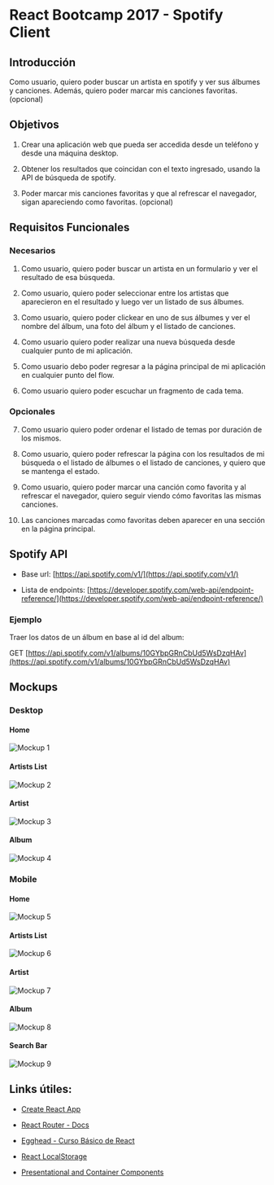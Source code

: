 # React Bootcamp 2017 - Spotify Client

## Introducción

Como usuario, quiero poder buscar un artista en spotify y ver sus álbumes y canciones. Además, quiero poder marcar mis canciones favoritas. (opcional)

## Objetivos

1. Crear una aplicación web que pueda ser accedida desde un teléfono y desde una máquina desktop.

2. Obtener los resultados que coincidan con el texto ingresado, usando la API de búsqueda de spotify.

3. Poder marcar mis canciones favoritas y que al refrescar el navegador, sigan apareciendo como favoritas. (opcional)

## Requisitos Funcionales

### Necesarios

1. Como usuario, quiero poder buscar un artista en un formulario y ver el resultado de esa búsqueda.

2. Como usuario, quiero poder seleccionar entre los artistas que aparecieron en el resultado y luego ver un listado de sus álbumes.

3. Como usuario, quiero poder clickear en uno de sus álbumes y ver el nombre del álbum, una foto del álbum y el listado de canciones.

4. Como usuario quiero poder realizar una nueva búsqueda desde cualquier punto de mi aplicación.

5. Como usuario debo poder regresar a la página principal de mi aplicación en cualquier punto del flow.

6. Como usuario quiero poder escuchar un fragmento de cada tema.

### Opcionales

7. Como usuario quiero poder ordenar el listado de temas por duración de los mismos.

8. Como usuario, quiero poder refrescar la página con los resultados de mi búsqueda o el listado de álbumes o el listado de canciones, y quiero que se mantenga el estado.

9. Como usuario, quiero poder marcar una canción como favorita y al refrescar el navegador, quiero seguir viendo cómo favoritas las mismas canciones.

10. Las canciones marcadas como favoritas deben aparecer en una sección en la página principal.

## Spotify API

* Base url: [https://api.spotify.com/v1/](https://api.spotify.com/v1/)

* Lista de endpoints: [https://developer.spotify.com/web-api/endpoint-reference/](https://developer.spotify.com/web-api/endpoint-reference/)

### Ejemplo

Traer los datos de un álbum en base al id del album:

GET [https://api.spotify.com/v1/albums/10GYbpGRnCbUd5WsDzqHAv](https://api.spotify.com/v1/albums/10GYbpGRnCbUd5WsDzqHAv)

## Mockups

### Desktop

#### Home

![Mockup 1](http://i349.photobucket.com/albums/q377/matias-calvo/mockup-1_zpsf2so8ccw.png)

#### Artists List

![Mockup 2](http://i349.photobucket.com/albums/q377/matias-calvo/mockup-2_zpsepw7kpyd.png)

#### Artist

![Mockup 3](http://i349.photobucket.com/albums/q377/matias-calvo/mockup-3_zpsbnaiq6cd.png)

#### Album

![Mockup 4](http://i349.photobucket.com/albums/q377/matias-calvo/mockup-4_zpsauf8hfwi.png)

### Mobile

#### Home

![Mockup 5](http://i349.photobucket.com/albums/q377/matias-calvo/mockup-5_zpsddoyk015.png)

#### Artists List

![Mockup 6](http://i349.photobucket.com/albums/q377/matias-calvo/mockup-6_zpsb4hv5jk3.png)

#### Artist

![Mockup 7](http://i349.photobucket.com/albums/q377/matias-calvo/mockup-7_zpsvxbbgd0q.png)

#### Album

![Mockup 8](http://i349.photobucket.com/albums/q377/matias-calvo/mockup-8_zpswghdison.png)

#### Search Bar

![Mockup 9](http://i349.photobucket.com/albums/q377/matias-calvo/mockup-9_zpsr22acxpt.png)

## Links útiles:

* [Create React App](https://github.com/facebookincubator/create-react-app)

* [React Router - Docs](https://reacttraining.com/react-router/)

* [Egghead - Curso Básico de React](https://egghead.io/courses/react-fundamentals)

* [React LocalStorage](https://github.com/STRML/react-localstorage)

* [Presentational and Container Components](https://medium.com/@dan_abramov/smart-and-dumb-components-7ca2f9a7c7d0#.czw7rr9kf)